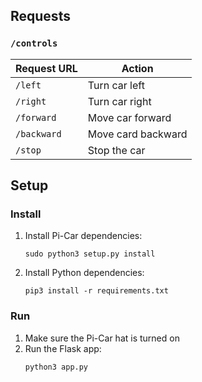 ## Requests

### `/controls`

| Request URL | Action             |
|-------------|--------------------|
| `/left`     | Turn car left      |
| `/right`    | Turn car right     |
| `/forward`  | Move car forward   |
| `/backward` | Move card backward |
| `/stop`     | Stop the car       |

## Setup
### Install

1. Install Pi-Car dependencies:

    ```console
    sudo python3 setup.py install
    ```

2. Install Python dependencies:

    ```console
    pip3 install -r requirements.txt
    ```

### Run

1. Make sure the Pi-Car hat is turned on
2. Run the Flask app:
   ```console
   python3 app.py
   ```